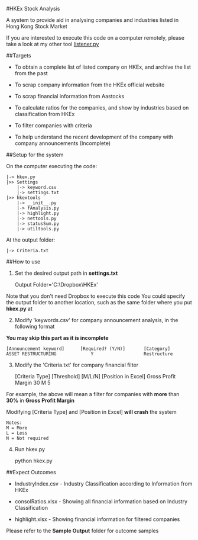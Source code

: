 #HKEx Stock Analysis

A system to provide aid in analysing companies and industries listed in Hong Kong Stock Market

If you are interested to execute this code on a computer remotely, please take a look at my other tool <a href="https://github.com/jefflai0101/Listener"> listener.py </a>

##Targets

- To obtain a complete list of listed company on HKEx, and archive the list from the past

- To scrap company information from the HKEx official website

- To scrap financial information from Aastocks

- To calculate ratios for the companies, and show by industries based on classification from HKEx

- To filter companies with criteria

- To help understand the recent development of the company with company announcements (Incomplete)

##Setup for the system

On the computer executing the code:

	|->	hkex.py
	|>>	Settings
		|->	keyword.csv
		|->	settings.txt
	|>>	hkextools
		|->	__init__.py
		|->	fAnalysis.py
		|->	highlight.py
		|->	nettools.py
		|->	statusSum.py
		|->	utiltools.py

At the output folder:

	|->	Criteria.txt

##How to use

1)	Set the desired output path in **settings.txt**
	
	Output Folder='C:\Dropbox\HKEx'

Note that you don't need Dropbox to execute this code
You could specify the output folder to another location, such as the same folder where you put **hkex.py** at

2)	Modify 'keywords.csv' for company announcement analysis, in the following format

**You may skip this part as it is incomplete**

	[Announcement keyword]		[Required? (Y/N)]		[Category]
	ASSET RESTRUCTURING				Y					Restructure

3)	Modify the 'Criteria.txt' for company financial filter

	[Criteria Type]			[Threshold]		[M/L/N]		[Position in Excel]
	Gross Profit Margin		30				M					5

For example, the above will mean a filter for companies with **more** than **30%** in **Gross Profit Margin**

Modifying [Criteria Type] and [Position in Excel] **will crash** the system
	
	Notes:
	M = More
	L = Less
	N = Not required

4)	Run hkex.py

	python hkex.py

##Expect Outcomes

- IndustryIndex.csv		-	Industry Classification according to Information from HKEx

- consolRatios.xlsx		-	Showing all financial information based on Industry Classification

- highlight.xlsx		-	Showing financial information for filtered companies

Please refer to the **Sample Output** folder for outcome samples

